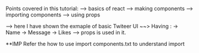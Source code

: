 Points covered in this tutorial:
--> basics of react
  --> making components
  --> importing components
  --> using props

--> here I have shown the exmaple of basic Twiteer UI
   ~~> Having :
     -> Name
     -> Message
     -> Likes
   --> props is used in it.

 **IMP 
  Refer the how to use import components.txt to    understand import   